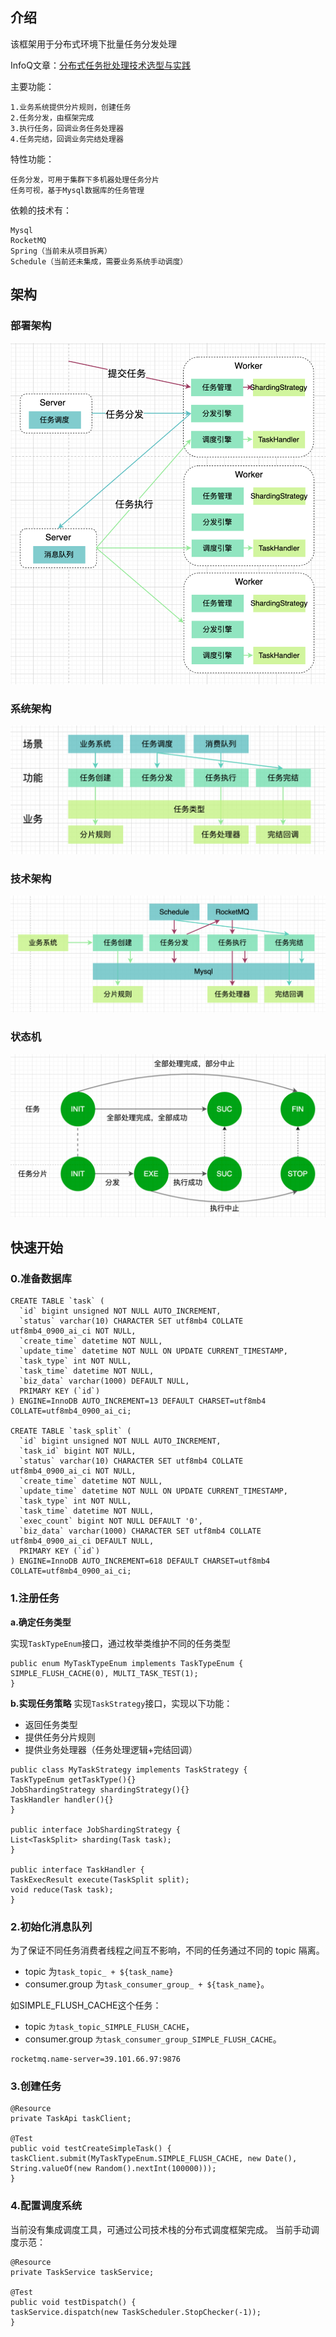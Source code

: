 ## 介绍
该框架用于分布式环境下批量任务分发处理

InfoQ文章：[分布式任务批处理技术选型与实践](https://xie.infoq.cn/article/7ecb2f26d6c0b6f000af6994f)

主要功能：
```
1.业务系统提供分片规则，创建任务
2.任务分发，由框架完成
3.执行任务，回调业务任务处理器
4.任务完结，回调业务完结处理器
```

特性功能：
```
任务分发，可用于集群下多机器处理任务分片
任务可视，基于Mysql数据库的任务管理
```

依赖的技术有：
```
Mysql
RocketMQ
Spring（当前未从项目拆离）
Schedule（当前还未集成，需要业务系统手动调度）
```
## 架构
### 部署架构
![img.png](img/img.png)
### 系统架构
![img_2.png](img/img_2.png)
### 技术架构
![img_1.png](img/img_1.png)
### 状态机
![img_3.png](img/img_3.png)

## 快速开始
### 0.准备数据库
```
CREATE TABLE `task` (
  `id` bigint unsigned NOT NULL AUTO_INCREMENT,
  `status` varchar(10) CHARACTER SET utf8mb4 COLLATE utf8mb4_0900_ai_ci NOT NULL,
  `create_time` datetime NOT NULL,
  `update_time` datetime NOT NULL ON UPDATE CURRENT_TIMESTAMP,
  `task_type` int NOT NULL,
  `task_time` datetime NOT NULL,
  `biz_data` varchar(1000) DEFAULT NULL,
  PRIMARY KEY (`id`)
) ENGINE=InnoDB AUTO_INCREMENT=13 DEFAULT CHARSET=utf8mb4 COLLATE=utf8mb4_0900_ai_ci;

CREATE TABLE `task_split` (
  `id` bigint unsigned NOT NULL AUTO_INCREMENT,
  `task_id` bigint NOT NULL,
  `status` varchar(10) CHARACTER SET utf8mb4 COLLATE utf8mb4_0900_ai_ci NOT NULL,
  `create_time` datetime NOT NULL,
  `update_time` datetime NOT NULL ON UPDATE CURRENT_TIMESTAMP,
  `task_type` int NOT NULL,
  `task_time` datetime NOT NULL,
  `exec_count` bigint NOT NULL DEFAULT '0',
  `biz_data` varchar(1000) CHARACTER SET utf8mb4 COLLATE utf8mb4_0900_ai_ci DEFAULT NULL,
  PRIMARY KEY (`id`)
) ENGINE=InnoDB AUTO_INCREMENT=618 DEFAULT CHARSET=utf8mb4 COLLATE=utf8mb4_0900_ai_ci;
```
### 1.注册任务
**a.确定任务类型**

实现`TaskTypeEnum`接口，通过枚举类维护不同的任务类型

```
public enum MyTaskTypeEnum implements TaskTypeEnum {
SIMPLE_FLUSH_CACHE(0), MULTI_TASK_TEST(1);
}
```   
**b.实现任务策略**
实现`TaskStrategy`接口，实现以下功能：
- 返回任务类型 
- 提供任务分片规则 
- 提供业务处理器（任务处理逻辑+完结回调）

```
public class MyTaskStrategy implements TaskStrategy {
TaskTypeEnum getTaskType(){}
JobShardingStrategy shardingStrategy(){}
TaskHandler handler(){}
}

public interface JobShardingStrategy {
List<TaskSplit> sharding(Task task);
}

public interface TaskHandler {
TaskExecResult execute(TaskSplit split);
void reduce(Task task);
}
```

### 2.初始化消息队列
为了保证不同任务消费者线程之间互不影响，不同的任务通过不同的 topic 隔离。
- topic 为`task_topic_ + ${task_name} `
- consumer.group 为`task_consumer_group_ + ${task_name}`。

如SIMPLE_FLUSH_CACHE这个任务： 
- topic `为task_topic_SIMPLE_FLUSH_CACHE`， 
- consumer.group `为task_consumer_group_SIMPLE_FLUSH_CACHE`。

```
rocketmq.name-server=39.101.66.97:9876
```

### 3.创建任务
```aidl
@Resource
private TaskApi taskClient;

@Test
public void testCreateSimpleTask() {
taskClient.submit(MyTaskTypeEnum.SIMPLE_FLUSH_CACHE, new Date(), String.valueOf(new Random().nextInt(100000)));
}
```


### 4.配置调度系统
当前没有集成调度工具，可通过公司技术栈的分布式调度框架完成。
当前手动调度示范：
```
@Resource
private TaskService taskService;

@Test
public void testDispatch() {
taskService.dispatch(new TaskScheduler.StopChecker(-1));
}
```